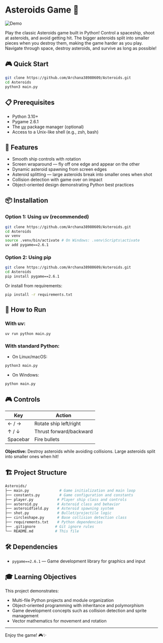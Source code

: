 # Asteroids Game 🚀
![Demo](https://media1.giphy.com/media/v1.Y2lkPTc5MGI3NjExbWZqd2s3bmgyb2J0Y2N1c25yb2p0bHh2eWQyaWUxYzk2cDZ1aXAwZyZlcD12MV9pbnRlcm5hbF9naWZfYnlfaWQmY3Q9Zw/QWApsc7AuxLibwfimf/giphy.gif)

Play the classic Asteroids game built in Python! Control a spaceship, shoot at asteroids, and avoid getting hit. The bigger asteroids split into smaller pieces when you destroy them, making the game harder as you play. Navigate through space, destroy asteroids, and survive as long as possible!

## 🎮 Quick Start

```bash
git clone https://github.com/Archana38980609/Asteroids.git
cd Asteroids
python3 main.py
```

## 📋 Prerequisites

- Python 3.10+
- Pygame 2.6.1
- The [uv](https://github.com/astral-sh/uv) package manager (optional)
- Access to a Unix-like shell (e.g., zsh, bash)

## 🚀 Features

- Smooth ship controls with rotation 
- Screen wraparound — fly off one edge and appear on the other
- Dynamic asteroid spawning from screen edges
- Asteroid splitting — large asteroids break into smaller ones when shot
- Collision detection with game over on impact
- Object-oriented design demonstrating Python best practices

## 📦 Installation

### Option 1: Using uv (recommended)

```bash
git clone https://github.com/Archana38980609/Asteroids.git
cd Asteroids
uv venv
source .venv/bin/activate # On Windows: .venv\Scripts\activate
uv add pygame==2.6.1
```


### Option 2: Using pip
```bash
git clone https://github.com/Archana38980609/Asteroids.git
cd Asteroids
pip install pygame==2.6.1
```

Or install from requirements:
```bash
pip install -r requirements.txt
```


## 🎯 How to Run

### With uv:
```bash
uv run python main.py
```


### With standard Python:

- On Linux/macOS:
```bash
python3 main.py
```


- On Windows:
```bash
python main.py
```


## 🎮 Controls

| Key      | Action               |
| -------- | -------------------- |
| ← / →    | Rotate ship left/right|
| ↑ / ↓    | Thrust forward/backward|
| Spacebar | Fire bullets         |

**Objective:** Destroy asteroids while avoiding collisions. Large asteroids split into smaller ones when hit!

## 🏗️ Project Structure
```bash
Asteroids/
├── main.py              # Game initialization and main loop
├── constants.py         # Game configuration and constants
├── player.py           # Player ship class and controls
├── asteroid.py         # Asteroid class and behavior
├── asteroidfield.py    # Asteroid spawning system
├── shot.py             # Bullet/projectile logic
├── circleshape.py      # Base collision detection class
├── requirements.txt    # Python dependencies
├── .gitignore         # Git ignore rules
└── README.md          # This file
```


## 🛠️ Dependencies

- `pygame==2.6.1` — Game development library for graphics and input

## 🎓 Learning Objectives

This project demonstrates:

- Multi-file Python projects and module organization
- Object-oriented programming with inheritance and polymorphism
- Game development concepts such as collision detection and sprite management
- Vector mathematics for movement and rotation

---

Enjoy the game! 🎮✨













